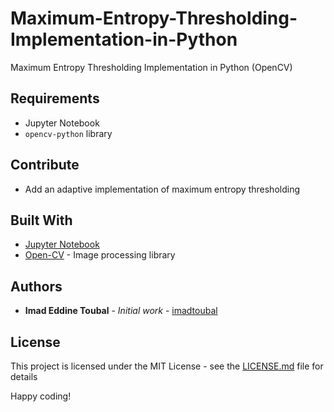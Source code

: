 # Maximum-Entropy-Thresholding-Implementation-in-Python
Maximum Entropy Thresholding Implementation in Python (OpenCV)

## Requirements

- Jupyter Notebook
- `opencv-python` library

## Contribute

- Add an adaptive implementation of maximum entropy thresholding

## Built With

* [Jupyter Notebook](https://jupyter.org/)
* [Open-CV](https://opencv.org/) - Image processing library

## Authors

* **Imad Eddine Toubal** - *Initial work* - [imadtoubal](https://github.com/imadtoubal)


## License

This project is licensed under the MIT License - see the [LICENSE.md](LICENSE) file for details


 Happy coding!
